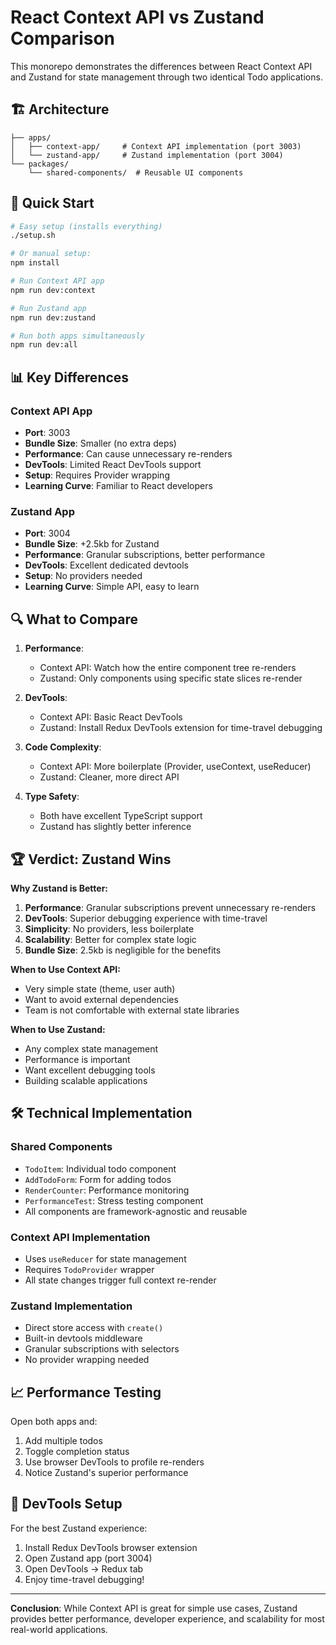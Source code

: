 # React Context API vs Zustand Comparison

This monorepo demonstrates the differences between React Context API and Zustand for state management through two identical Todo applications.

## 🏗️ Architecture

```
├── apps/
│   ├── context-app/     # Context API implementation (port 3003)
│   └── zustand-app/     # Zustand implementation (port 3004)
└── packages/
    └── shared-components/  # Reusable UI components
```

## 🚀 Quick Start

```bash
# Easy setup (installs everything)
./setup.sh

# Or manual setup:
npm install

# Run Context API app
npm run dev:context

# Run Zustand app  
npm run dev:zustand

# Run both apps simultaneously
npm run dev:all
```

## 📊 Key Differences

### Context API App
- **Port**: 3003
- **Bundle Size**: Smaller (no extra deps)
- **Performance**: Can cause unnecessary re-renders
- **DevTools**: Limited React DevTools support
- **Setup**: Requires Provider wrapping
- **Learning Curve**: Familiar to React developers

### Zustand App  
- **Port**: 3004
- **Bundle Size**: +2.5kb for Zustand
- **Performance**: Granular subscriptions, better performance
- **DevTools**: Excellent dedicated devtools
- **Setup**: No providers needed
- **Learning Curve**: Simple API, easy to learn

## 🔍 What to Compare

1. **Performance**: 
   - Context API: Watch how the entire component tree re-renders
   - Zustand: Only components using specific state slices re-render

2. **DevTools**:
   - Context API: Basic React DevTools
   - Zustand: Install Redux DevTools extension for time-travel debugging

3. **Code Complexity**:
   - Context API: More boilerplate (Provider, useContext, useReducer)
   - Zustand: Cleaner, more direct API

4. **Type Safety**:
   - Both have excellent TypeScript support
   - Zustand has slightly better inference

## 🏆 Verdict: Zustand Wins

**Why Zustand is Better:**

1. **Performance**: Granular subscriptions prevent unnecessary re-renders
2. **DevTools**: Superior debugging experience with time-travel
3. **Simplicity**: No providers, less boilerplate
4. **Scalability**: Better for complex state logic
5. **Bundle Size**: 2.5kb is negligible for the benefits

**When to Use Context API:**
- Very simple state (theme, user auth)
- Want to avoid external dependencies
- Team is not comfortable with external state libraries

**When to Use Zustand:**
- Any complex state management
- Performance is important
- Want excellent debugging tools
- Building scalable applications

## 🛠️ Technical Implementation

### Shared Components
- `TodoItem`: Individual todo component
- `AddTodoForm`: Form for adding todos  
- `RenderCounter`: Performance monitoring
- `PerformanceTest`: Stress testing component
- All components are framework-agnostic and reusable

### Context API Implementation
- Uses `useReducer` for state management
- Requires `TodoProvider` wrapper
- All state changes trigger full context re-render

### Zustand Implementation  
- Direct store access with `create()`
- Built-in devtools middleware
- Granular subscriptions with selectors
- No provider wrapping needed

## 📈 Performance Testing

Open both apps and:
1. Add multiple todos
2. Toggle completion status
3. Use browser DevTools to profile re-renders
4. Notice Zustand's superior performance

## 🔧 DevTools Setup

For the best Zustand experience:
1. Install Redux DevTools browser extension
2. Open Zustand app (port 3004)
3. Open DevTools → Redux tab
4. Enjoy time-travel debugging!

---

**Conclusion**: While Context API is great for simple use cases, Zustand provides better performance, developer experience, and scalability for most real-world applications.